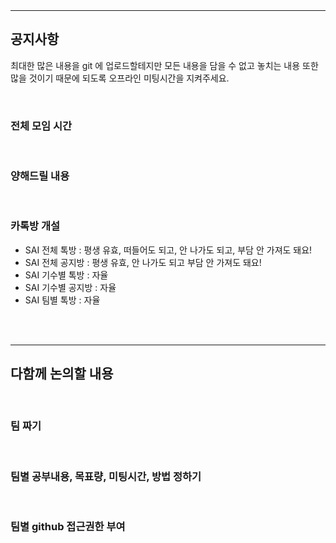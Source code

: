 


<br>
<br>
<hr>

## 공지사항

최대한 많은 내용을 git 에 업로드할테지만 모든 내용을 담을 수 없고 놓치는 내용 또한 많을 것이기 때문에 되도록 오프라인 미팅시간을 지켜주세요.

<br>

### 전체 모임 시간


<br>

### 양해드릴 내용


<br>

### 카톡방 개설

- SAI 전체 톡방 : 평생 유효, 떠들어도 되고, 안 나가도 되고, 부담 안 가져도 돼요!
- SAI 전체 공지방 : 평생 유효, 안 나가도 되고 부담 안 가져도 돼요!
- SAI 기수별 톡방 : 자율
- SAI 기수별 공지방 : 자율
- SAI 팀별 톡방 : 자율



<br>
<br>
<hr>

## 다함께 논의할 내용

<br>

### 팀 짜기

<br>

### 팀별 공부내용, 목표량, 미팅시간, 방법 정하기

<br>

### 팀별 github 접근권한 부여

